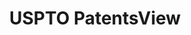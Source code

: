 ---
layout: default
bigquery: https://console.cloud.google.com/bigquery?p=patents-public-data&d=patentsview&page=dataset
citation: Attribution should be given to PatentsView for use, distribution, or derivative
  works.
code: https://github.com/CSSIP-AIR/PatentsView-Code-Snippets/
contributors: USPTO
cost: None
description: 'PatentsView includes US patent data including raw data (summaries, applications,
  pregrant applications), disambugations of inventors and assignees, and inventor
  gender estimates.  Also foreign priority data, # of figures and sheets, and government
  interest statements.'
documentation: https://patentsview.org/query/builder-faqs
last_edit: 04/11/2022, 16:40:06
location: https://patentsview.org/
maintained_by: USPTO
record_creation_timestamp: 12/2/2020 17:20:46
schema_fields:
- term_extension
- _371_date
- category
- disamb_inventor_id_20200331
- latin_name
- category_id
- dependent
- rawassignee_id
- subgroup_id
- variety
- level_three
- group_id
- title
- type
- attribution_status
- lawyer_id
- disamb_inventor_id_20200929
- num_claims
- f371_date
- ipc_class
- classification_data_source
- subclass
- level_one
- latlong
- relkind
- location_id
- longitude
- kind
- filename
- disamb_assignee_id_20181127
- patent_id
- disamb_inventor_id_20170307
- city
- action_date
- main_group
- group
- disamb_inventor_id_20171226
- disclaimer_date
- rule_47
- publication_number
- lname
- withdrawn
- classification_level
- mainclass_id
- _102_date
- disamb_inventor_id_20201229
- country_transformed
- section_id
- classification_value
- disamb_inventor_id_20191231
- subsection_id
- doctype
- disamb_inventor_id_20190820
- classification_status
- role
- fname
- field_title
- applicant_type
- state
- num
- disamb_assignee_id_20191008
- citation_id
- status
- contract_award_number
- term_disclaimer
- exemplary
- disamb_inventor_id_20191008
- name_first
- text
- country
- name
- deceased
- level_two
- reldocno
- rel_id
- disamb_inventor_id_20170808
- designation
- subcategory_id
- f102_date
- doc_type
- field_id
- date
- section
- assignee_id
- gi_statement
- name_last
- disamb_assignee_id_20190820
- latitude
- ipc_version_indicator
- disamb_inventor_id_20181127
- disamb_assignee_id_20200929
- county_fips
- disamb_inventor_id_20171003
- state_fips
- rawlocation_id
- disamb_assignee_id_20191231
- disamb_inventor_id_20200630
- county
- id
- application_id
- series_code
- organization_id
- disamb_assignee_id_20200630
- uuid
- term_grant
- num_sheets
- subclass_id
- disamb_inventor_id_20190312
- disamb_assignee_id_20190312
- organization
- subgroup
- inventor_id
- disamb_inventor_id_20180528
- lapse_of_patent
- sector_title
- male_flag
- length
- disamb_assignee_id_20200331
- number
- rawinventor_id
- symbol_position
- num_figures
- sequence
- abstract
- male
shortname: patentsview
tags:
- disambiguation
- United States
- gender
terms_of_use: Creative Commons Attribution 4.0 International License.
timeframe: 1963-1999
title: USPTO PatentsView
uuid: cf1780b1-e265-4e49-8d1d-83b9cfe0fd9a
---